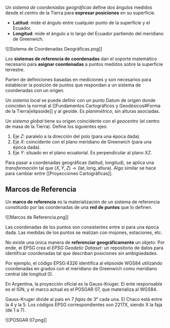 Un *sistema de coordenadas geográficas* define dos ángulos medidos desde el centro de la Tierra para **expresar posiciones** en su superficie.

- **Latitud**: mide el ángulo entre cualquier punto de la superficie y el Ecuador.
- **Longitud**: mide el ángulo a lo largo del Ecuador partiendo  del meridiano de Greenwich.

![[Sistema de Coordenadas Geográficas.png]]

Los **sistemas de referencia de coordenadas** dan el soporte matemático necesario para **asignar coordenadas** a puntos medidos sobre la superficie terrestre.

Parten de definiciones basadas en mediciones y son necesarios para establecer la posición de puntos que respondan a un sistema de coordenadas con un origen.

Un *sistema local* se puede definir con un punto Datum de origen donde coinciden la normal al [[Fundamentos Cartográficos y Geodésicos#Forma de la Tierra|elipsoide]] y al geoide. Es *planimétrico*, sin alturas asociadas.

Un *sistema global* tiene su origen coincidente con el *geocentro* (el centro de masa de la Tierra). Define los siguientes ejes:

1. Eje $Z$: paralelo a la dirección del polo (para una época dada).
2. Eje $X$: coincidente con el plano meridiano de Greenwich (para una época dada).
3. Eje $Y$: situado en el plano ecuatorial. Es perpendicular al plano $XZ$.

Para pasar a coordenadas geográficas (latitud, longitud), se aplica una *transformación* tal que $(X,Y,Z)\longrightarrow (\text{lat}, \text{long}, \text{altura})$. Algo similar se hace para cambiar entre [[Proyecciones Cartográficas]].

## Marcos de Referencia

Un **marco de referencia** es la materialización de un sistema de referencia constituido por las coordenadas de una **red de puntos** que lo definen.

![[Marcos de Referencia.png]]

Las coordenadas de los puntos son consistentes entre sí para una época dada. Las medidas de los puntos se realizan con mojones, estaciones, etc.

No existe una única manera de **referenciar geográficamente** un objeto. Por ende, el EPSG crea el *EPSG Geodetic Dataset*: un repositorio de datos para identificar coordenadas tal que describan posiciones sin ambigüedades.

Por ejemplo, el código EPSG:4326 identifica al elipsoide WGS84 utilizando coordenadas en grados con el meridiano de Greenwich como meridiano central (de longitud 0).

En Argentina, la proyección oficial es la Gauss-Kruger. El ente responsable es el IGN, y el marco actual es el POSGAR 07, que materializa al WGS84.

Gauss-Kruger divide al país en 7 *fajas* de 3° cada una. El Chaco está entre la 4 y la 5. Los códigos EPSG correspondientes son 2217X, siendo X la faja (de 1 a 7).

![[POSGAR 07.png]]
